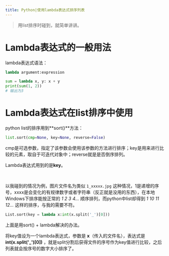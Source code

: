 ```yaml
---
title: Python|使用lambda表达式排序列表
---
```


> 用list排序时碰到，就简单讲讲。

# Lambda表达式的一般用法

lambda表达式语法：

```python
lambda argument:expression
```

```python
sum = lambda x, y: x + y
print(sum(1, 2))
# 输出为3
```

# Lambda表达式在list排序中使用

python list的排序用到**sort()**方法：

```python
list.sort(cmp=None, key=None, reverse=False)
```

cmp是可选参数，指定了该参数会使用该参数的方法进行排序；key是用来进行比较的元素，取自于可迭代对象中；reverse就是是否倒序排列。

Lambda表达式用到的是**key**。

​    

以我碰到的情况为例，图片文件名为类似 `1_xxxxx.jpg` 这种情况，1是递增的序号，xxxx是会变化的有规律数字或者字符串（反正就是没用的东西），在本地Windows下排序能按正常的 *1 2 3 4...* 顺序排列，而python中list却得到 *1 10 11 12...* 这样的排序，与我的需要不符。

```python
List.sort(key = lambda x:int(x.split('_')[0]))
```

上面是用sort() + lambda解决的办法。

将key值设为一个lambda表达式，参数是 **x**（传入的文件名），表达式是 **int(x.split('_')[0])** ，就是split分割后获得文件的序号作为key值进行比较，之后列表就会按序号的数字大小排序了。
